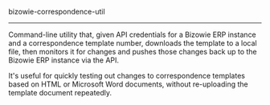 bizowie-correspondence-util

---

Command-line utility that, given API credentials for a Bizowie ERP instance and a correspondence template number,
downloads the template to a local file, then monitors it for changes and pushes those changes back up to the
Bizowie ERP instance via the API.

It's useful for quickly testing out changes to correspondence templates based on HTML or Microsoft Word documents,
without re-uploading the template document repeatedly.
